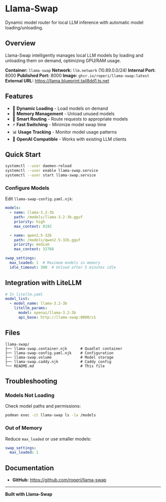 # Llama-Swap

Dynamic model router for local LLM inference with automatic model loading/unloading.

## Overview

Llama-Swap intelligently manages local LLM models by loading and unloading them on demand, optimizing GPU/RAM usage.

**Container:** `llama-swap`
**Network:** `llm.network` (10.89.0.0/24)
**Internal Port:** 8000
**Published Port:** 8000
**Image:** `ghcr.io/roperi/llama-swap:latest`
**External URL:** https://llama.blueprint.tail8dd1.ts.net

## Features

- 🔄 **Dynamic Loading** - Load models on demand
- 💾 **Memory Management** - Unload unused models
- 🎯 **Smart Routing** - Route requests to appropriate models
- ⚡ **Fast Switching** - Minimize model swap time
- 📊 **Usage Tracking** - Monitor model usage patterns
- 🔌 **OpenAI Compatible** - Works with existing LLM clients

## Quick Start

```bash
systemctl --user daemon-reload
systemctl --user enable llama-swap.service
systemctl --user start llama-swap.service
```

### Configure Models

Edit `llama-swap-config.yaml.njk`:

```yaml
models:
  - name: llama-3.2-3b
    path: /models/llama-3.2-3b.gguf
    priority: high
    max_context: 8192

  - name: qwen2.5-32b
    path: /models/qwen2.5-32b.gguf
    priority: medium
    max_context: 32768

swap_settings:
  max_loaded: 1  # Maximum models in memory
  idle_timeout: 300  # Unload after 5 minutes idle
```

## Integration with LiteLLM

```yaml
# In litellm.yaml
model_list:
  - model_name: llama-3.2-3b
    litellm_params:
      model: openai/llama-3.2-3b
      api_base: http://llama-swap:8000/v1
```

## Files

```
llama-swap/
├── llama-swap.container.njk      # Quadlet container
├── llama-swap-config.yaml.njk    # Configuration
├── llama-swap.volume             # Model storage
├── llama-swap.caddy.njk          # Caddy config
└── README.md                     # This file
```

## Troubleshooting

### Models Not Loading

Check model paths and permissions:

```bash
podman exec -it llama-swap ls -la /models
```

### Out of Memory

Reduce `max_loaded` or use smaller models:

```yaml
swap_settings:
  max_loaded: 1
```

## Documentation

- **GitHub:** https://github.com/roperi/llama-swap

---

**Built with Llama-Swap**
